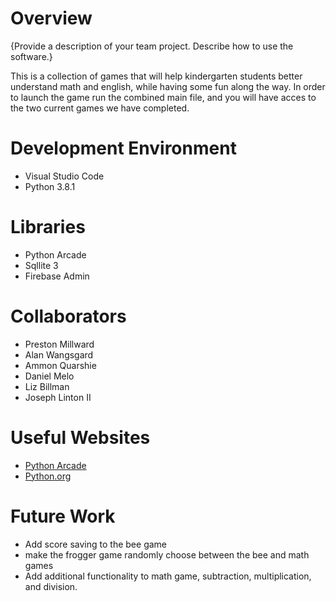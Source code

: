 # Overview


{Provide a description of your team project.  Describe how to use the software.}

This is a collection of games that will help kindergarten students better understand math and english, while having some fun along the way. In order to launch the game run the combined main file, and you will have acces to the two current games we have completed.

# Development Environment

* Visual Studio Code
* Python 3.8.1

# Libraries
* Python Arcade
* Sqllite 3
* Firebase Admin

# Collaborators

* Preston Millward
* Alan Wangsgard
* Ammon Quarshie
* Daniel Melo
* Liz Billman
* Joseph Linton II 

# Useful Websites

* [Python Arcade](https://api.arcade.academy/en/latest/)
* [Python.org](https://www.python.org/)

# Future Work

* Add score saving to the bee game
* make the frogger game randomly choose between the bee and math games
* Add additional functionality to math game, subtraction, multiplication, and division.

